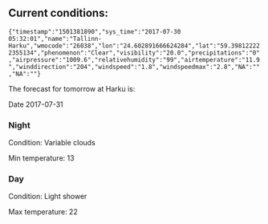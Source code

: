 ## Current conditions: 
 ``` {"timestamp":"1501381890","sys_time":"2017-07-30 05:32:01","name":"Tallinn-Harku","wmocode":"26038","lon":"24.602891666624284","lat":"59.398122222355134","phenomenon":"Clear","visibility":"20.0","precipitations":"0","airpressure":"1009.6","relativehumidity":"99","airtemperature":"11.9","winddirection":"204","windspeed":"1.8","windspeedmax":"2.8","NA":"","NA":""} ```

 The forecast for tomorrow at Harku is: 

Date 2017-07-31 

### Night 

Condition: Variable clouds 

Min temperature: 13 

### Day 

Condition: Light shower 

Max temperature: 22 

